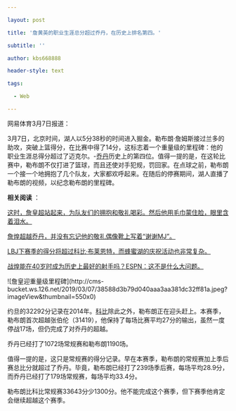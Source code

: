 ---
layout: post
title: '詹黄英的职业生涯总分超过乔丹，在历史上排名第四。'
subtitle: ''
author: kbs668888
header-style: text
tags:
  - Web
---
网易体育3月7日报道：

3月7日，北京时间，湖人以5分38秒的时间进入掘金。勒布朗·詹姆斯接过兰多的助攻，突破上篮得分，在比赛中得了14分，这标志着一个重量级的里程碑：他的职业生涯总得分超过了迈克尔。-[乔丹](/keywords/4/5/4e544e39/1.html
"乔丹")历史上的第四位。值得一提的是，在这轮比赛中，勒布朗不仅打进了篮球，而且还使对手犯规，罚回家。在点球之前，勒布朗一个接一个地拥抱了几个队友，大家都欢呼起来。在随后的停赛期间，湖人直播了勒布朗的视频，以纪念勒布朗的里程碑。

 **相关阅读** ：

[这时，詹皇超站起来，为队友们的拥抱和敬礼喝彩。然后他用毛巾蒙住脸，眼里含着泪水。](http://sports.163.com/19/0307/12/E9LRI4IK0005877U.html)

[詹煌超越乔丹，并没有忘记他的敬礼偶像靴上写着“谢谢MJ”。](http://sports.163.com/19/0307/13/E9LSVU1J0005877U.html)

[LBJ下赛季的得分将超过科比·布莱恩特，而蜂蜜湖的庆祝活动也非常复杂。](http://sports.163.com/19/0307/13/E9LTBS0B0005877U.html)

[战煌能在40岁时成为历史上最好的射手吗？ESPN：这不是什么大问题。](http://sports.163.com/19/0307/12/E9LRP3AP0005877U.html)

![詹皇迎重量级里程碑](http://cms-
bucket.ws.126.net/2019/03/07/38588d3b79d040aaa3aa381dc32ff81a.jpeg?imageView&thumbnail=550x0)  

约旦的32292分记录在2014年。[科比](/keywords/7/d/79d16bd4/1.html
"科比")除此之外，勒布朗正在迎头赶上。本赛季，勒布朗首次超越张伯伦（31419），他保持了每场比赛平均27分的输出，虽然一度停战17场，但仍完成了对乔丹的超越。

乔丹已经打了1072场常规赛和勒布朗1190场。

值得一提的是，这只是常规赛的得分记录。早在本赛季，勒布朗的常规赛加上季后赛总比分就超过了乔丹。毕竟，勒布朗已经打了239场季后赛，每场平均28.9分，而乔丹已经打了179场常规赛，每场平均33.4分。

勒布朗比科比常规赛33643分少1300分。他不能完成这个赛季，但下赛季他肯定会继续超越这个赛季。

